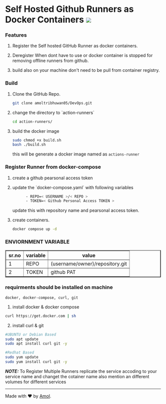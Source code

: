 # Self Hosted Github Runners as Docker Containers <img src=https://www.docker.com/app/uploads/2024/01/icon-docker-square.svg></img>

### Features
<ol><li>
<p>Register the Self hosted GitHub Runner as docker containers.</p>
</li>
<li><p>Deregister When dont have to use or docker container is stopped for removing offline runners from github.</p></li>
<li><p>build also on your machine don't need to be pull from container registry.</p></li>
</ol>

### Build

<ol>
<li><p>
Clone the GitHub Repo.

```sh
git clone amoltribhuwan05/DevOps.git
```
</p></li>

<li><p>
change the directory to `action-runners`

```sh
cd action-runners/
```
</p></li>

<li><p>
build the docker image

```sh
sudo chmod +x build.sh
bash ./build.sh
```
this will be generate a docker image named as `actions-runner` 
</p></li>
</ol>

### Register Runner from docker-compose

<ol>
<li><p>
create a github pearsonal access token
</p></li>
<li><p>
update the `docker-compose.yaml` with following variables

```sh
      - REPO=< USERNAME >/< REPO >
      - TOKEN=< Github Personal Access TOKEN >
```
update this with repository name and pearsonal access token.
</p></li>
<li><p>
create containers.

```sh
docker compose up -d
```
</p></li>
</ol>

### ENVIORNMENT VARIABLE
<table border=2>
<tr>
<th>sr.no</th>
<th>variable</th>
<th>value</th>
</tr>
<tr>
<td>1</td>
<td>REPO</td>
<td>(username/owner)/repository.git</td>
</tr>
<tr>
<td>2</td>
<td>TOKEN</td>
<td>github PAT</td>
</tr>
</table>

### requirments should be installed on machine
`docker, docker-compose, curl, git`

1. install docker & docker compose
```sh
curl https://get.docker.com | sh
```

2. install curl & git
```sh
#UBUNTU or Debian Based
sudo apt update
sudo apt install curl git -y
```

```sh
#Redhat Based
sudo yum update 
sudo yum install curl git -y
```

**_NOTE:_** To Register Multiple Runners replicate the service accoding to your service name and changet the cotainer name also mention an different volumes for different services

---
Made with ❤️ by [Amol](https://github.com/amoltribhuwan05).